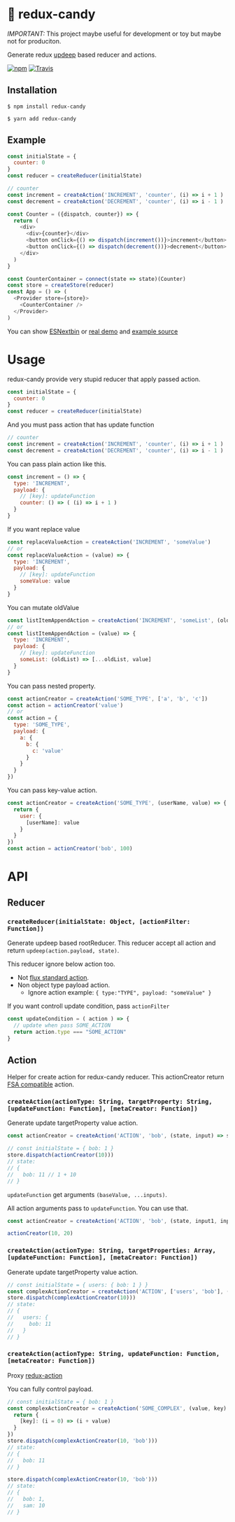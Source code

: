 # 🍭 redux-candy 

*IMPORTANT:* This project maybe useful for development or toy but maybe not for produciton.

Generate redux [updeep](https://github.com/substantial/updeep) based reducer and actions.

[![npm](https://img.shields.io/npm/v/redux-candy.svg?style=flat-square)](https://www.npmjs.com/package/redux-candy)
[![Travis](https://img.shields.io/travis/inuscript/redux-candy.svg?style=flat-square)](https://travis-ci.org/inuscript/redux-candy)

## Installation

```
$ npm install redux-candy
```

```
$ yarn add redux-candy
```

## Example

```js
const initialState = {
  counter: 0
}
const reducer = createReducer(initialState)

// counter
const increment = createAction('INCREMENT', 'counter', (i) => i + 1 )
const decrement = createAction('DECREMENT', 'counter', (i) => i - 1 )

const Counter = ({dispatch, counter}) => {
  return (
    <div>
      <div>{counter}</div>
      <button onClick={() => dispatch(increment())}>increment</button>
      <button onClick={() => dispatch(decrement())}>decrement</button>
    </div>
  )
}

const CounterContainer = connect(state => state)(Counter)
const store = createStore(reducer)
const App = () => (
  <Provider store={store}>
    <CounterContainer />
  </Provider>
)
```

You can show [ESNextbin](https://esnextb.in/?gist=e7e100d8af0dcb58bc6966335c36c084) or
[real demo](https://inuscript.github.io/redux-candy/) and [example source](https://github.com/inuscript/redux-candy/tree/master/example)

# Usage

redux-candy provide very stupid reducer that apply passed action.

```js
const initialState = {
  counter: 0
}
const reducer = createReducer(initialState)
```

And you must pass action that has update function

```js
// counter
const increment = createAction('INCREMENT', 'counter', (i) => i + 1 )
const decrement = createAction('DECREMENT', 'counter', (i) => i - 1 )

```

You can pass plain action like this.

```js
const increment = () => {
  type: 'INCREMENT',
  payload: {
    // [key]: updateFunction
    counter: () => ( (i) => i + 1 )
  }
}
```

If you want replace value

```js
const replaceValueAction = createAction('INCREMENT', 'someValue')
// or
const replaceValueAction = (value) => {
  type: 'INCREMENT',
  payload: {
    // [key]: updateFunction
    someValue: value
  }
}
```

You can mutate oldValue

```js
const listItemAppendAction = createAction('INCREMENT', 'someList', (oldList, value) => [...oldList, value]))
// or
const listItemAppendAction = (value) => {
  type: 'INCREMENT',
  payload: {
    // [key]: updateFunction
    someList: (oldList) => [...oldList, value]
  }
}

```

You can pass nested property.

```js
const actionCreator = createAction('SOME_TYPE', ['a', 'b', 'c'])
const action = actionCreator('value')
// or
const action = {
  type: 'SOME_TYPE',
  payload: {
    a: {
      b: {
        c: 'value'
      }
    }
  }
})
```

You can pass key-value action.

```js
const actionCreator = createAction('SOME_TYPE', (userName, value) => {
  return {
    user: {
      [userName]: value
    }
  }
})
const action = actionCreator('bob', 100)
```


# API
## Reducer

### `createReducer(initialState: Object, [actionFilter: Function])`

Generate updeep based rootReducer.
This reducer accept all action and return `updeep(action.payload, state)`.

This reducer ignore below action too.

* Not [flux standard action](https://github.com/acdlite/flux-standard-action).
* Non object type payload action.
  * Ignore action example: `{ type:"TYPE", payload: "someValue" }`

If you want controll update condition, pass `actionFilter`

```js
const updateCondition = ( action ) => {
  // update when pass SOME_ACTION
  return action.type === "SOME_ACTION"
}
```

## Action

Helper for create action for redux-candy reducer.
This actionCreator return [FSA compatible](https://github.com/acdlite/flux-standard-action) action.

### `createAction(actionType: String, targetProperty: String, [updateFunction: Function], [metaCreator: Function])`

Generate update targetProperty value action.

```js
const actionCreator = createAction('ACTION', 'bob', (state, input) => state + input)

// const initialState = { bob: 1 }
store.dispatch(actionCreator(10)))
// state:
// {
//   bob: 11 // 1 + 10
// }
```

`updateFunction` get arguments `(baseValue, ...inputs)`.

All action arguments pass to `updateFunction`. You can use that.

```js
const actionCreator = createAction('ACTION', 'bob', (state, input1, input2) => state + input1 + input2)

actionCreator(10, 20)
```


### `createAction(actionType: String, targetProperties: Array, [updateFunction: Function], [metaCreator: Function])`

Generate update targetProperty value action.

```js
// const initialState = { users: { bob: 1 } }
const complexActionCreator = createAction('ACTION', ['users', 'bob'], (state, val) => state + val)
store.dispatch(complexActionCreator(10)))
// state:
// {
//   users: {
//     bob: 11
//   }
// }
```

### `createAction(actionType: String, updateFunction: Function, [metaCreator: Function])`

Proxy [redux-action](https://github.com/acdlite/redux-actions#createactiontype-payloadcreator--identity-metacreator)

You can fully control payload.

```js
// const initialState = { bob: 1 }
const complexActionCreator = createAction('SOME_COMPLEX', (value, key) => {
  return {
    [key]: (i = 0) => (i + value)
  }
})
store.dispatch(complexActionCreator(10, 'bob')))
// state:
// {
//   bob: 11
// }

store.dispatch(complexActionCreator(10, 'bob')))
// state:
// {
//   bob: 1,
//   sam: 10
// }
```
